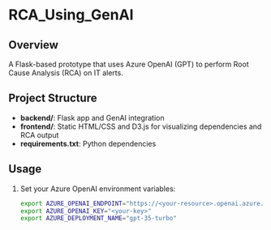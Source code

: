# RCA_Using_GenAI

## Overview
A Flask-based prototype that uses Azure OpenAI (GPT) to perform Root Cause Analysis (RCA) on IT alerts.

## Project Structure
- **backend/**: Flask app and GenAI integration
- **frontend/**: Static HTML/CSS and D3.js for visualizing dependencies and RCA output
- **requirements.txt**: Python dependencies

## Usage
1. Set your Azure OpenAI environment variables:
   ```bash
   export AZURE_OPENAI_ENDPOINT="https://<your-resource>.openai.azure.com/"
   export AZURE_OPENAI_KEY="<your-key>"
   export AZURE_DEPLOYMENT_NAME="gpt-35-turbo"